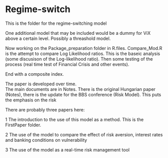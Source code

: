 # Regime-switch
This is the folder for the regime-switching model

One additional model that may be included would be a dummy for ViX above a certain level.  Possibly a threashold model. 

Now working on the Package_preparation folder in R.files.  Compare_Mod.R is the attempt to compare Log Likelihood ratios.  This is the baseic analysis (some discusison of the Log-likelihood ratio).  Then some testing of the process (real time test of Financial Crisis and other events).  

End with a composite index. 

The paper is developed over time.  
The main documents are in Notes.  There is the original Hungarian paper (Notes), there is the update for the BBS conference 
(Risk Model).  This puts the emphasis on the risk 

There are probably three papers here: 

1 The introduction to the use of this model as a method.  This is the FirstPaper folder. 

2 The use of the model to compare the effect of risk aversion, interest rates and banking conditions on vulnerability

3 The use of the model as a real-time risk management tool
